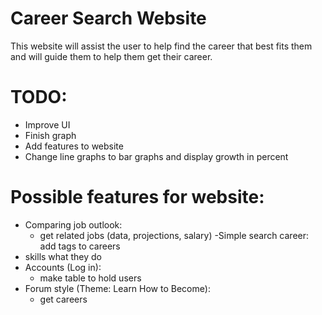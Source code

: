 # Career Search Website
This website will assist the user to help find the career that best fits them and will guide them to help them get their career.
# TODO:
- Improve UI
- Finish graph
- Add features to website
- Change line graphs to bar graphs and display growth in percent 
# Possible features for website:
- Comparing job outlook:
  - get related jobs (data, projections, salary)
-Simple search career: 	add tags to careers
 - skills what they do
- Accounts (Log in):
  - make table to hold users
- Forum style (Theme: Learn How to Become):
  - get careers 